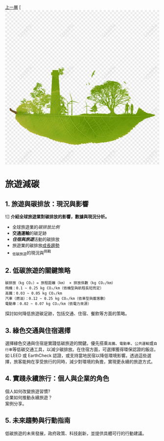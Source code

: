 [上一層](../README.md)
[![旅遊減碳](./001.png)

# 旅遊減碳
## 1. 旅遊與碳排放：現況與影響
![]
**介紹全球旅遊業對碳排放的影響，數據與現況分析。**
- 全球旅遊業的*碳排放比例*
- **交通運輸**的碳足跡
- ***住宿與旅遊***活動的碳排放
- 旅遊業的碳排放<ins>成長趨勢</ins>
- <sub>低碳旅遊</sub>的現況與<sup>挑戰</sup>
## 2. 低碳旅遊的關鍵策略
```
碳排放（kg CO₂）= 旅程距離（km） × 排放係數（kg CO₂/km）
飛機：0.1 ~ 0.25 kg CO₂/km（依機型與航程長短而定）
高鐵：0.03 ~ 0.05 kg CO₂/km
汽車（燃油）：0.12 ~ 0.25 kg CO₂/km（依車型與載客數）
電動車：0.02 ~ 0.07 kg CO₂/km（依電力來源）
```
探討如何降低旅遊碳足跡，包括交通、住宿、餐飲等方面的策略。
## 3. 綠色交通與住宿選擇
選擇綠色交通與住宿是實踐低碳旅遊的關鍵。優先搭乘`高鐵`、`電動車`、`公共運輸`或`自行車`等低碳交通工具，以減少碳排放。在住宿方面，可選擇獲得環保認證的飯店，如 LEED 或 EarthCheck 認證，或支持當地民宿以降低環境影響。透過這些選擇，旅客能夠在享受旅行的同時，減少對環境的負擔，實現更永續的旅遊方式。
## 4. 實踐永續旅行：個人與企業的角色
個人如何改變旅遊習慣?\
企業如何推動永續旅遊？\
案例分享。  
## 5. 未來趨勢與行動指南
低碳旅遊的未來發展，政府政策、科技創新，並提供具體可行的行動建議。
